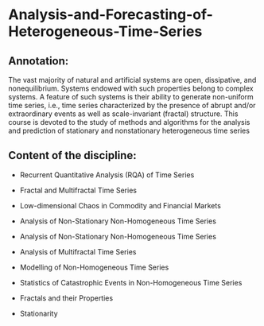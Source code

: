 # Analysis-and-Forecasting-of-Heterogeneous-Time-Series

## Annotation: 

The vast majority of natural and artificial systems are open, dissipative, and nonequilibrium. Systems endowed with such properties belong to complex systems. A feature of such systems is their ability to generate non-uniform time series, i.e., time series characterized by the presence of abrupt and/or extraordinary events as well as scale-invariant (fractal) structure. This course is devoted to the study of methods and algorithms for the analysis and prediction of stationary and nonstationary heterogeneous time series

## Content of the discipline: 

* Recurrent Quantitative Analysis (RQA) of Time Series

* Fractal and Multifractal Time Series

* Low-dimensional Chaos in Commodity and Financial Markets

* Analysis of Non-Stationary Non-Homogeneous Time Series

* Analysis of Non-Stationary Non-Homogeneous Time Series

* Analysis of Multifractal Time Series

* Modelling of Non-Homogeneous Time Series

* Statistics of Catastrophic Events in Non-Homogeneous Time Series

* Fractals and their Properties

* Stationarity
